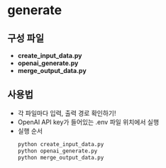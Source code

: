 # generate

## 구성 파일

- **create_input_data.py**
- **openai_generate.py**
- **merge_output_data.py**

## 사용법

- 각 파일마다 입력, 출력 경로 확인하기!
- OpenAI API key가 들어있는 .env 파일 위치에서 실행
- 실행 순서
    ```bash
    python create_input_data.py
    python openai_generate.py
    python merge_output_data.py
    ```

